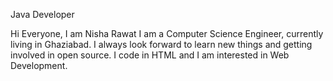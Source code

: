 Java Developer

Hi Everyone, I am Nisha Rawat I am a Computer Science Engineer, currently living in Ghaziabad. I always look forward to learn new things and getting involved in open source. I code in HTML and I am interested in Web Development.


<!--
**codewithnisharawat/codewithnisharawat** is a ✨ _special_ ✨ repository because its `README.md` (this file) appears on your GitHub profile.

Here are some ideas to get you started:

- 🔭 I’m currently working on ...
- 🌱 I’m currently learning ...HTML, CSS
- 👯 I’m looking to collaborate on ...
- 🤔 I’m looking for help with ...
- 💬 Ask me about ...
- 📫 How to reach me: ...
- 😄 Pronouns: ...
- ⚡ Fun fact: ...
-->
